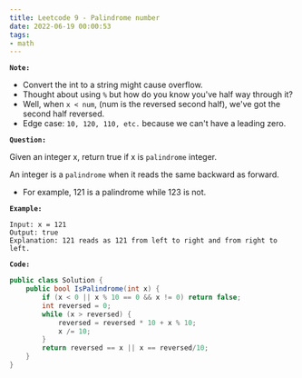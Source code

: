 ```yaml
---
title: Leetcode 9 - Palindrome number
date: 2022-06-19 00:00:53
tags:
- math
---
```

**`Note:`**
- Convert the int to a string might cause overflow.
- Thought about using `%` but how do you know you've half way through it?
- Well, when `x < num`, (num is the reversed second half), we've got the second half reversed.
- Edge case: `10, 120, 110, etc.` because we can't have a leading zero.

**`Question:`**

Given an integer x, return true if x is `palindrome` integer.

An integer is a `palindrome` when it reads the same backward as forward.

- For example, 121 is a palindrome while 123 is not.

**`Example:`**
```
Input: x = 121
Output: true
Explanation: 121 reads as 121 from left to right and from right to left.
```

**`Code:`**
```csharp
public class Solution {
    public bool IsPalindrome(int x) {
        if (x < 0 || x % 10 == 0 && x != 0) return false;
        int reversed = 0;
        while (x > reversed) {
            reversed = reversed * 10 + x % 10;
            x /= 10;
        }
        return reversed == x || x == reversed/10;
    }
}
```